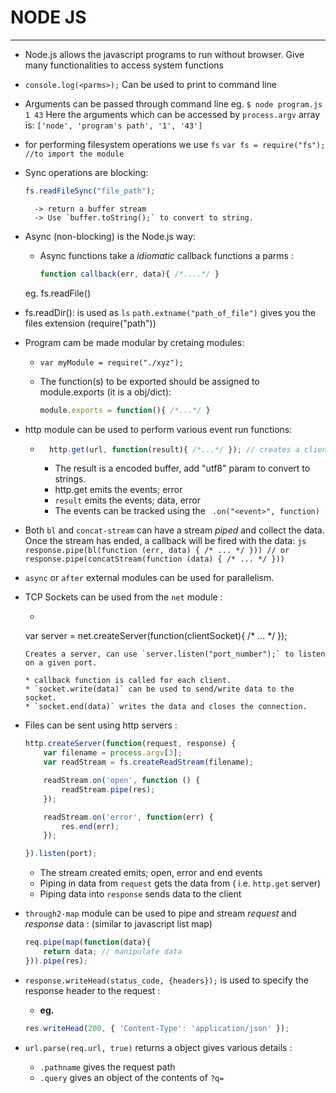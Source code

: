 # NODE JS
----------

- Node.js allows the javascript programs to run without browser.
	Give many functionalities to access system functions

- `console.log(<parms>);`
	Can be used to print to command line

- Arguments can be passed through command line
	eg. `$ node program.js 1 43`
		Here the arguments which can be accessed by `process.argv` array is:
			```['node', 'program's path', '1', '43']```

- for performing filesystem operations we use `fs`
	```var fs = require("fs"); //to import the module ```

- Sync operations are blocking:
	```js
	fs.readFileSync("file_path");
	```
		-> return a buffer stream
		-> Use `buffer.toString();` to convert to string.

- Async (non-blocking) is the Node.js way:
	* Async functions take a *idiomatic* callback functions a parms :
		```js
		function callback(err, data){ /*....*/ } 
		```
	eg. 
		fs.readFile(<callback>)

- fs.readDir(<callback>): 
	is used as `ls`
	`path.extname("path_of_file")` gives you the files extension (require("path"))

- Program cam be made modular by cretaing modules:
	* `var myModule = require("./xyz");`

	* The function(s) to be exported should be assigned to module.exports (it is a obj/dict):
		```js
		module.exports = function(){ /*...*/ } 
		```

- http module can be used to perform various event run functions:
	* ```js
		http.get(url, function(result){ /*...*/ }); // creates a client
	  ```
	  	* The result is a encoded buffer, add "utf8" param to convert to strings.
	  	* http.get emits the events; error 
	  	* `result` emits the events; data, error
	  	* The events can be tracked using the ` .on("<event>", function)`

- Both `bl` and `concat-stream` can have a stream *piped* and collect the data. Once the stream has ended, a callback will be fired with the data:
		```js
		response.pipe(bl(function (err, data) { /* ... */ }))
		// or
		response.pipe(concatStream(function (data) { /* ... */ }))
		```

- `async` or `after` external modules can be used for parallelism.

- TCP Sockets can be used from the `net` module : 
	* ```js
	var server = net.createServer(function(clientSocket){ /* ... */ });
	```
	Creates a server, can use `server.listen("port_number");` to listen on a given port.

	* callback function is called for each client.
	* `socket.write(data)` can be used to send/write data to the socket.
	* `socket.end(data)` writes the data and closes the connection.

- Files can be sent using http servers :
	```js
	http.createServer(function(request, response) {
	  	var filename = process.argv[3];
	  	var readStream = fs.createReadStream(filename);

	  	readStream.on('open', function () {
	    	readStream.pipe(res);
	  	});

	  	readStream.on('error', function(err) {
	    	res.end(err);
	  	});
  
	}).listen(port);
	```

	* The stream created emits; open, error and end events
	* Piping in data from `request` gets the data from ( i.e. `http.get` server)
	* Piping data into `response` sends data to the client

- `through2-map` module can be used to pipe and stream *request* and *response* data : 
	(similar to javascript list map)
	```js
	req.pipe(map(function(data){
        return data; // manipulate data
    })).pipe(res);
    ```

- `response.writeHead(status_code, {headers});` is used to specify the response header to the request :
	* **eg.** 
	```js
	res.writeHead(200, { 'Content-Type': 'application/json' });
	```
- `url.parse(req.url, true)` returns a object gives various details :
	* `.pathname` gives the request path
	* `.query` gives an object of the contents of `?q=`